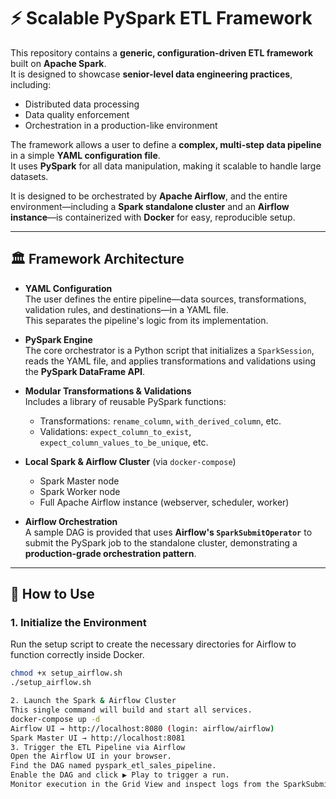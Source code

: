 # ⚡ Scalable PySpark ETL Framework

This repository contains a **generic, configuration-driven ETL framework** built on **Apache Spark**.  
It is designed to showcase **senior-level data engineering practices**, including:

- Distributed data processing
- Data quality enforcement
- Orchestration in a production-like environment

The framework allows a user to define a **complex, multi-step data pipeline** in a simple **YAML configuration file**.  
It uses **PySpark** for all data manipulation, making it scalable to handle large datasets.  

It is designed to be orchestrated by **Apache Airflow**, and the entire environment—including a **Spark standalone cluster** and an **Airflow instance**—is containerized with **Docker** for easy, reproducible setup.

---

## 🏛️ Framework Architecture

- **YAML Configuration**  
  The user defines the entire pipeline—data sources, transformations, validation rules, and destinations—in a YAML file.  
  This separates the pipeline's logic from its implementation.

- **PySpark Engine**  
  The core orchestrator is a Python script that initializes a `SparkSession`, reads the YAML file, and applies transformations and validations using the **PySpark DataFrame API**.

- **Modular Transformations & Validations**  
  Includes a library of reusable PySpark functions:
  - Transformations: `rename_column`, `with_derived_column`, etc.  
  - Validations: `expect_column_to_exist`, `expect_column_values_to_be_unique`, etc.

- **Local Spark & Airflow Cluster** (via `docker-compose`)  
  - Spark Master node  
  - Spark Worker node  
  - Full Apache Airflow instance (webserver, scheduler, worker)

- **Airflow Orchestration**  
  A sample DAG is provided that uses **Airflow's `SparkSubmitOperator`** to submit the PySpark job to the standalone cluster, demonstrating a **production-grade orchestration pattern**.

---

## 🚀 How to Use

### 1. Initialize the Environment
Run the setup script to create the necessary directories for Airflow to function correctly inside Docker.

```bash
chmod +x setup_airflow.sh
./setup_airflow.sh

2. Launch the Spark & Airflow Cluster
This single command will build and start all services.
docker-compose up -d
Airflow UI → http://localhost:8080 (login: airflow/airflow)
Spark Master UI → http://localhost:8081
3. Trigger the ETL Pipeline via Airflow
Open the Airflow UI in your browser.
Find the DAG named pyspark_etl_sales_pipeline.
Enable the DAG and click ▶ Play to trigger a run.
Monitor execution in the Grid View and inspect logs from the SparkSubmitOperator.
